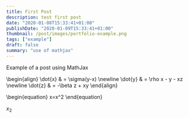 ```yaml
---
title: First Post
description: test first post
date: "2020-01-08T15:33:41+01:00"
publishDate: "2020-01-09T15:33:41+01:00"
thumbnail: /post/images/portfolio-example.png
tags: ["example"]
draft: false
summary: "use of mathjax"
---
```


Example of a post using MathJax


\begin{align}
\dot{x} & = \sigma(y-x) \newline
\dot{y} & = \rho x - y - xz \newline
\dot{z} & = -\beta z + xy
\end{align}

\begin{equation}
x=x^2
\end{equation}

$x_2$

